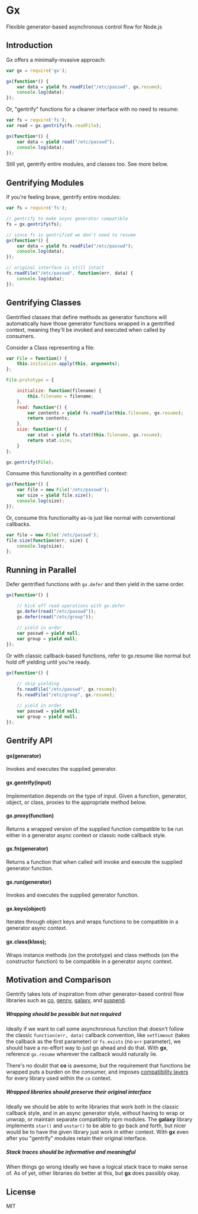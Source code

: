 # Gx

Flexible generator-based asynchronous control flow for Node.js

## Introduction

Gx offers a minimally-invasive approach:

```js
var gx = require('gx');

gx(function*() {
	var data = yield fs.readFile("/etc/passwd", gx.resume);
	console.log(data);
});
```
Or, "gentrify" functions for a cleaner interface with no need to resume:

```js
var fs = require('fs');
var read = gx.gentrify(fs.readFile);

gx(function*() {
	var data = yield read("/etc/passwd");
	console.log(data);
});
```

Still yet, gentrify entire modules, and classes too.  See more below.


## Gentrifying Modules

If you're feeling brave, gentrify entire modules:

```js
var fs = require('fs');

// gentrify to make async generator compatible
fs = gx.gentrify(fs);

// since fs is gentrified we don't need to resume
gx(function*() {
	var data = yield fs.readFile("/etc/passwd");
	console.log(data);
});

// original interface is still intact
fs.readFile("/etc/passwd", function(err, data) {
	console.log(data);
});
```

## Gentrifying Classes

Gentrified classes that define methods as generator functions will automatically have those generator functions wrapped in a gentrified context, meaning they'll be invoked and executed when called by consumers.

Consider a Class representing a file:

```js
var File = function() {
	this.initialize.apply(this, arguments);
};

File.prototype = {

	initialize: function(filename) {
		this.filename = filename;
	},
	read: function*() {
		var contents = yield fs.readFile(this.filename, gx.resume);
		return contents;
	},
	size: function*() {
		var stat = yield fs.stat(this.filename, gx.resume);
		return stat.size;
	}
};

gx.gentrify(File);
```

Consume this functionality in a gentrified context:

```js
gx(function*() {
	var file = new File('/etc/passwd');
	var size = yield file.size();
	console.log(size);
});
```

Or, consume this functionality as-is just like normal with conventional callbacks.

```js
var file = new File('/etc/passwd');
file.size(function(err, size) {
	console.log(size);
};
```

## Running in Parallel

Defer gentrified functions with `gx.defer` and then yield in the same order.

```js
gx(function*() {

	// kick off read operations with gx.defer
	gx.defer(read("/etc/passwd"));
	gx.defer(read("/etc/group"));
	
	// yield in order
	var passwd = yield null;
	var group = yield null;
});
```

Or with classic callback-based functions, refer to gx.resume like normal but hold off yielding until you're ready.

```js
gx(function*() {

	// skip yielding 
	fs.readFile("/etc/passwd", gx.resume);
	fs.readFile("/etc/group", gx.resume);
	
	// yield in order
	var passwd = yield null;
	var group = yield null;
});
```


## Gentrify API

#### gx(generator)

Invokes and executes the supplied generator.

#### gx.gentrify(input)

Implementation depends on the type of input.  Given a function, generator, object, or class, proxies to the appropriate method below.

#### gx.proxy(function)

Returns a wrapped version of the supplied function compatible to be run either in a generator async context or classic node callback style.

#### gx.fn(generator)

Returns a function that when called will invoke and execute the supplied generator function.

#### gx.run(generator)

Invokes and executes the supplied generator function.

#### gx.keys(object)

Iterates through object keys and wraps functions to be compatible in a generator async context.

#### gx.class(klass);

Wraps instance methods (on the prototype) and class methods (on the constructor function) to be compatible in a generator async context.


## Motivation and Comparison

Gentrify takes lots of inspiration from other generator-based control flow libraries such as [co](https://github.com/visionmedia/co), [genny](https://github.com/spion/genny), [galaxy](https://github.com/bjouhier/galaxy), and [suspend](https://github.com/jmar777/suspend).

##### Wrapping should be possible but not required

Ideally if we want to call some asynchronous function that doesn't follow the classic `function(err, data)` callback convention, like `setTimeout` (takes the callback as the first parameter) or `fs.exists` (no `err` parameter), we should have a no-effort way to just go ahead and do that.  With **gx**, reference `gx.resume` wherever the callback would naturally lie.

There's no doubt that **co** is awesome, but the requirement that functions be wrapped puts a burden on the consumer, and imposes [compatibility layers](https://github.com/visionmedia/co/wiki) for every library used within the `co` context.

##### Wrapped libraries should preserve their original interface

Ideally we should be able to write libraries that work both in the classic callback style, and in an async generator style, without having to wrap or unwrap, or maintain separate compatibility npm modules.  The **galaxy** library implements `star()` and `unstar()` to be able to go back and forth, but nicer would be to have the given library just work in either context.  With **gx** even after you "gentrify" modules retain their original interface.

##### Stack traces should be informative and meaningful

When things go wrong ideally we have a logical stack trace to make sense of.  As of yet, other libraries do better at this, but **gx** does passibly okay.

## License

MIT
